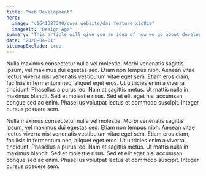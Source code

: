 ```yaml
---
title: "Web Development"
hero:
  image: "v1641387340/cwys_website/dai_feature_xio8ie"
  imageAlt: "Design Age"
summary: "This article will give you an idea of how we go about developing a humanistic and true brand. The thoughts in this article will help you think about how your own brand is already defined and what you can do to work towards redefining the brand in your image."
date: "2020-04-01"
sitemapExclude: true
---
```


<p>Nulla maximus consectetur nulla vel molestie. Morbi venenatis sagittis ipsum, vel maximus dui egestas sed. Etiam non tempus nibh. Aenean vitae lectus viverra nisl venenatis vestibulum vitae eget sem. Etiam eros diam, facilisis in fermentum nec, aliquet eget eros. Ut ultricies enim a viverra tincidunt. Phasellus a purus leo. Nam at sagittis metus. Ut mattis nulla in maximus blandit. Sed et molestie risus. Sed et elit eget nisi accumsan congue sed ac enim. Phasellus volutpat lectus et commodo suscipit. Integer cursus posuere sem.</p>

<p>Nulla maximus consectetur nulla vel molestie. Morbi venenatis sagittis ipsum, vel maximus dui egestas sed. Etiam non tempus nibh. Aenean vitae lectus viverra nisl venenatis vestibulum vitae eget sem. Etiam eros diam, facilisis in fermentum nec, aliquet eget eros. Ut ultricies enim a viverra tincidunt. Phasellus a purus leo. Nam at sagittis metus. Ut mattis nulla in maximus blandit. Sed et molestie risus. Sed et elit eget nisi accumsan congue sed ac enim. Phasellus volutpat lectus et commodo suscipit. Integer cursus posuere sem.</p>
